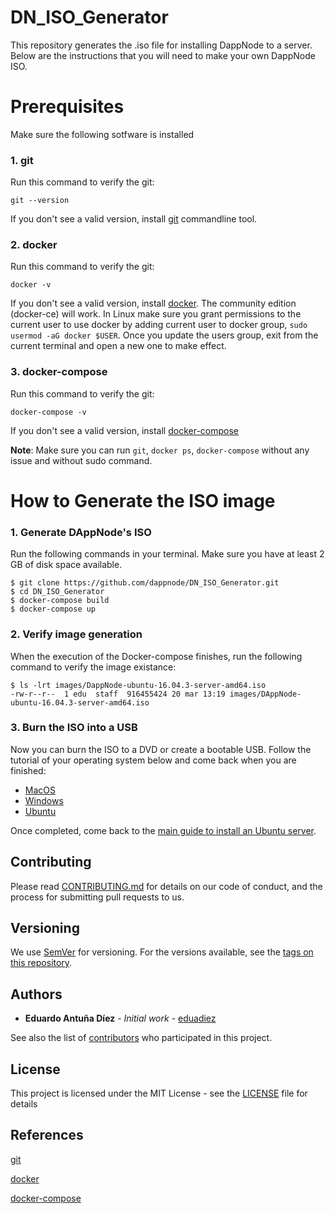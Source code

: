# DN_ISO_Generator
This repository generates the .iso file for installing DappNode to a server. Below are the instructions that you will need to make your own DappNode ISO.

# Prerequisites
Make sure the following sotfware is installed

### 1. git
Run this command to verify the git:
```
git --version
```
If you don't see a valid version, install [git](https://git-scm.com/book/en/v2/Getting-Started-Installing-Git) commandline tool.

### 2. docker
Run this command to verify the git:
```
docker -v
```
If you don't see a valid version, install [docker](https://docs.docker.com/engine/installation). The community edition (docker-ce) will work. In Linux make sure you grant permissions to the current user to use docker by adding current user to docker group, `sudo usermod -aG docker $USER`. Once you update the users group, exit from the current terminal and open a new one to make effect.

### 3. docker-compose
Run this command to verify the git:
```
docker-compose -v
```
If you don't see a valid version, install [docker-compose](https://docs.docker.com/compose/install)
   
**Note**: Make sure you can run `git`, `docker ps`, `docker-compose` without any issue and without sudo command.

# How to Generate the ISO image

### 1. Generate DAppNode's ISO
Run the following commands in your terminal. Make sure you have at least 2 GB of disk space available.
```
$ git clone https://github.com/dappnode/DN_ISO_Generator.git
$ cd DN_ISO_Generator
$ docker-compose build
$ docker-compose up
```

### 2. Verify image generation
When the execution of the Docker-compose finishes, run the following command to verify the image existance:
```
$ ls -lrt images/DappNode-ubuntu-16.04.3-server-amd64.iso
-rw-r--r--  1 edu  staff  916455424 20 mar 13:19 images/DAppNode-ubuntu-16.04.3-server-amd64.iso
```

### 3. Burn the ISO into a USB
Now you can burn the ISO to a DVD or create a bootable USB. Follow the tutorial of your operating system below and come back when you are finished:

* [MacOS](https://tutorials.ubuntu.com/tutorial/tutorial-create-a-usb-stick-on-macos)
* [Windows](https://tutorials.ubuntu.com/tutorial/tutorial-create-a-usb-stick-on-windows)
* [Ubuntu](https://tutorials.ubuntu.com/tutorial/tutorial-create-a-usb-stick-on-ubuntu)

Once completed, come back to the [main guide to install an Ubuntu server](https://github.com/dappnode/DAppNode/wiki/DAppNode-Installation-Guide#13-install-an-ubuntu-distribution).


## Contributing

Please read [CONTRIBUTING.md](https://github.com/dappnode) for details on our code of conduct, and the process for submitting pull requests to us.

## Versioning

We use [SemVer](http://semver.org/) for versioning. For the versions available, see the [tags on this repository](https://github.com/dappnode/DNP_IPFS/tags). 

## Authors

* **Eduardo Antuña Díez** - *Initial work* - [eduadiez](https://github.com/eduadiez)

See also the list of [contributors](https://github.com/dappnode/DNP_IPFS/contributors) who participated in this project.

## License

This project is licensed under the MIT License - see the [LICENSE](LICENSE) file for details

## References

[git](https://git-scm.com/)

[docker](https://www.docker.com/)

[docker-compose](https://docs.docker.com/compose/)
